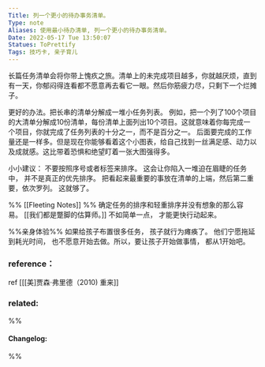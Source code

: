 ```yaml
---
Title: 列一个更小的待办事务清单。 
Type: note
Aliases: 使用最小待办清单, 列一个更小的待办事务清单。
Date: 2022-05-17 Tue 13:50:07 
Statues: ToPrettify 
Tags: 技巧卡, 亲子育儿
---
```


长篇任务清单会将你带上愧疚之旅。清单上的未完成项目越多，你就越厌烦，直到有一天，你郁闷得连看都不愿意再去看它一眼。然后你筋疲力尽，只剩下一个烂摊子。

更好的办法。把长串的清单分解成一堆小任务列表。
例如，把一个列了100个项目的大清单分解成10份清单，每份清单上面列出10个项目。这就意味着你每完成一个项目，你就完成了任务列表的十分之一，而不是百分之一。
后面要完成的工作量还是一样多。但是现在你能够看着这个小图表，给自己找到一丝满足感、动力以及成就感。这比带着恐惧和绝望盯着一张大图强得多。

小小建议： 不要按照序号或者标签来排序。 这会让你陷入一堆迫在眉睫的任务中， 并不是真正的优先排序。 把看起来最重要的事放在清单的上端，然后第二重要，依次罗列。 这就够了。

%% [[Fleeting Notes]] %%
确定任务的排序和轻重排序并没有想象的那么容易。 [[我们都是蹩脚的估算师。]] 不如简单一点， 才能更快行动起来。 

%%亲身体验%%
如果给孩子布置很多任务， 孩子就行为瘫痪了。 他们宁愿拖延到耗光时间， 也不愿意开始去做。所以，要让孩子开始做事情， 都从1开始吧。






### reference：
ref [[[美]贾森·弗里德（2010) 重来]] 
### related:


%%
#### Changelog:

%%

